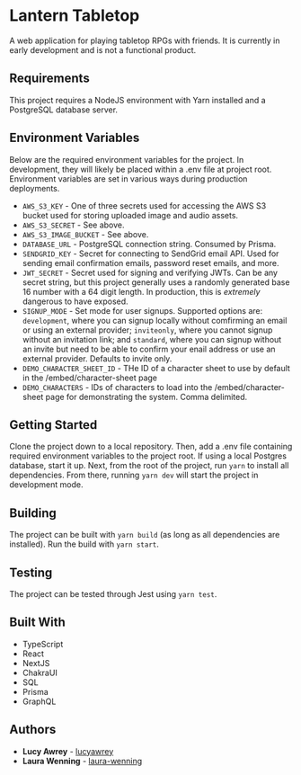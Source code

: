 # Lantern Tabletop
A web application for playing tabletop RPGs with friends. It is currently in early development and is not a functional product.

## Requirements
This project requires a NodeJS environment with Yarn installed and a PostgreSQL database server.

## Environment Variables
Below are the required environment variables for the project. In development, they will likely be placed within a .env file at project root. Environment variables are set in various ways during production deployments.

* `AWS_S3_KEY` - One of three secrets used for accessing the AWS S3 bucket used for storing uploaded image and audio assets.
* `AWS_S3_SECRET` - See above.
* `AWS_S3_IMAGE_BUCKET` - See above.
* `DATABASE_URL` - PostgreSQL connection string. Consumed by Prisma.
* `SENDGRID_KEY` - Secret for connecting to SendGrid email API. Used for sending email confirmation emails, password reset emails, and more.
* `JWT_SECRET` - Secret used for signing and verifying JWTs. Can be any secret string, but this project generally uses a randomly generated base 16 number with a 64 digit length. In production, this is *extremely* dangerous to have exposed.
* `SIGNUP_MODE` - Set mode for user signups. Supported options are: `development`, where you can signup locally without comfirming an email or using an external provider; `inviteonly`, where you cannot signup without an invitation link; and `standard`, where you can signup without an invite but need to be able to confirm your enail address or use an external provider. Defaults to invite only.
* `DEMO_CHARACTER_SHEET_ID` - THe ID of a character sheet to use by default in the /embed/character-sheet page
* `DEMO_CHARACTERS` - IDs of characters to load into the /embed/character-sheet page for demonstrating the system. Comma delimited.


## Getting Started
Clone the project down to a local repository. Then, add a .env file containing required environment variables to the project root. If using a local Postgres database, start it up. Next, from the root of the project, run `yarn` to install all dependencies. From there, running `yarn dev` will start the project in development mode.

## Building
The project can be built with `yarn build` (as long as all dependencies are installed). Run the build with `yarn start`.

## Testing
The project can be tested through Jest using `yarn test`.

## Built With
* TypeScript
* React
* NextJS
* ChakraUI
* SQL 
* Prisma
* GraphQL

## Authors
* **Lucy Awrey** - [lucyawrey](https://github.com/lucyawrey)
* **Laura Wenning** - [laura-wenning](https://github.com/laura-wenning)
